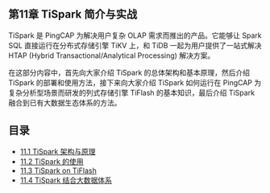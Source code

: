 ## 第11章 TiSpark 简介与实战

TiSpark 是 PingCAP 为解决用户复杂 OLAP 需求而推出的产品。它能够让 Spark SQL 直接运行在分布式存储引擎 TiKV 上，和 TiDB 一起为用户提供了一站式解决 HTAP (Hybrid Transactional/Analytical Processing) 解决方案。

在这部分内容中，首先向大家介绍 TiSpark 的总体架构和基本原理，然后介绍 TiSpark 的部署和使用方法，接下来向大家介绍 TiSpark 如何运行在 PingCAP 为复杂分析型场景而研发的列式存储引擎 TiFlash 的基本知识，最后介绍 TiSpark 融合到已有大数据生态体系的方法。


## 目录

- [11.1 TiSpark 架构与原理](tispark-architecture.md)
- [11.2 TiSpark 的使用](tispark-in-action.md)
- [11.3 TiSpark on TiFlash](tispark-on-tiflash.md)
- [11.4 TiSpark 结合大数据体系](tispark-on-bigdata.md)
